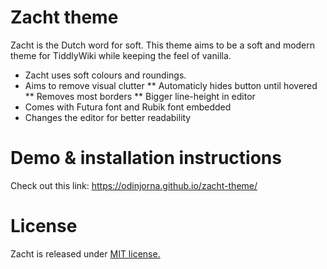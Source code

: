 # Zacht theme

Zacht is the Dutch word for soft. This theme aims to be a soft and modern theme for TiddlyWiki while keeping the feel of vanilla. 

* Zacht uses soft colours and roundings.
* Aims to remove visual clutter
** Automaticly hides button until hovered
** Removes most borders
** Bigger line-height in editor
* Comes with Futura font and Rubik font embedded
* Changes the editor for better readability

# Demo & installation instructions

Check out this link: https://odinjorna.github.io/zacht-theme/

# License

Zacht is released under [MIT license.](https://odinjorna.github.io/zacht-theme/)
